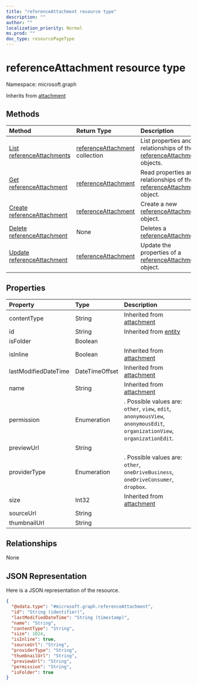 ```yaml
---
title: "referenceAttachment resource type"
description: ""
author: ""
localization_priority: Normal
ms.prod: ""
doc_type: resourcePageType
---
```


# referenceAttachment resource type


Namespace: microsoft.graph




Inherits from [attachment](../resources/attachment.md)

## Methods
|Method|Return Type|Description|
|:---|:---|:---|
|[List referenceAttachments](../api/referenceattachment-list.md)|[referenceAttachment](../resources/referenceattachment.md) collection|List properties and relationships of the [referenceAttachment](../resources/referenceattachment.md) objects.|
|[Get referenceAttachment](../api/referenceattachment-get.md)|[referenceAttachment](../resources/referenceattachment.md)|Read properties and relationships of the [referenceAttachment](../resources/referenceattachment.md) object.|
|[Create referenceAttachment](../api/referenceattachment-create.md)|[referenceAttachment](../resources/referenceattachment.md)|Create a new [referenceAttachment](../resources/referenceattachment.md) object.|
|[Delete referenceAttachment](../api/referenceattachment-delete.md)|None|Deletes a [referenceAttachment](../resources/referenceattachment.md).|
|[Update referenceAttachment](../api/referenceattachment-update.md)|[referenceAttachment](../resources/referenceattachment.md)|Update the properties of a [referenceAttachment](../resources/referenceattachment.md) object.|

## Properties
|Property|Type|Description|
|:---|:---|:---|
|contentType|String| Inherited from [attachment](../resources/attachment.md)|
|id|String| Inherited from [entity](../resources/entity.md)|
|isFolder|Boolean||
|isInline|Boolean| Inherited from [attachment](../resources/attachment.md)|
|lastModifiedDateTime|DateTimeOffset| Inherited from [attachment](../resources/attachment.md)|
|name|String| Inherited from [attachment](../resources/attachment.md)|
|permission|Enumeration|. Possible values are: `other`, `view`, `edit`, `anonymousView`, `anonymousEdit`, `organizationView`, `organizationEdit`.|
|previewUrl|String||
|providerType|Enumeration|. Possible values are: `other`, `oneDriveBusiness`, `oneDriveConsumer`, `dropbox`.|
|size|Int32| Inherited from [attachment](../resources/attachment.md)|
|sourceUrl|String||
|thumbnailUrl|String||

## Relationships
None

## JSON Representation
Here is a JSON representation of the resource.
<!-- {
  "blockType": "resource",
  "keyProperty": "id",
  "@odata.type": "microsoft.graph.referenceAttachment",
  "baseType": "microsoft.graph.attachment",
  "openType": false
}
-->
``` json
{
  "@odata.type": "#microsoft.graph.referenceAttachment",
  "id": "String (identifier)",
  "lastModifiedDateTime": "String (timestamp)",
  "name": "String",
  "contentType": "String",
  "size": 1024,
  "isInline": true,
  "sourceUrl": "String",
  "providerType": "String",
  "thumbnailUrl": "String",
  "previewUrl": "String",
  "permission": "String",
  "isFolder": true
}
```

